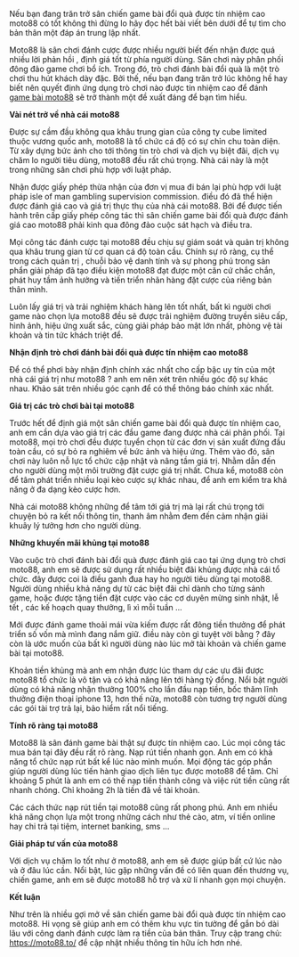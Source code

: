Nếu bạn đang trăn trở sân chiến game bài đổi quà được tín nhiệm cao moto88 có tốt không thì đừng lo hãy đọc hết bài viết bên dưới để tự tìm cho bản thân một đáp án trung lập nhất.

Moto88 là sân chơi đánh cược được nhiều người biết đến nhận được quá nhiều lời phản hồi , định giá tốt từ phía người dùng. Sân chơi này phân phối đông đảo game chơi bổ ích. Trong đó, trò chơi đánh bài đổi quà là một trò chơi thu hút khách dày đặc. Bởi thế, nếu bạn đang trăn trở lúc không hề hay biết nên quyết định ứng dụng trò chơi nào được tín nhiệm cao để đánh <a href="https://moto88.to/game-bai-moto88/">game bài moto88</a> sẽ trở thành một đề xuất đáng để bạn tìm hiểu.

<b>Vài nét trở về nhà cái moto88</b>

Được sự cầm đầu không qua khâu trung gian của công ty cube limited thuộc vương quốc anh, moto88 là tổ chức cá độ có sự chỉn chu toàn diện. Từ xây dựng bức ảnh cho tới thông tin trò chơi và dịch vụ biệt đãi, dịch vụ chăm lo người tiêu dùng, moto88 đều rất chú trọng. Nhà cái này là một trong những sân chơi phù hợp với luật pháp.

Nhận được giấy phép thừa nhận của đơn vị mua đi bán lại phù hợp với luật pháp isle of man gambling supervision commission. điều đó đã thể hiện được đánh giá cao và giá trị thực thụ của nhà cái moto88. Bởi để được tiến hành trên cấp giấy phép công tác thì sân chiến game bài đổi quà được đánh giá cao moto88 phải kinh qua đông đảo cuộc sát hạch và điều tra.

Mọi công tác đánh cược tại moto88 đều chịu sự giám soát và quản trị không qua khâu trung gian từ cơ quan cá độ toàn cầu. Chính sự rõ ràng, cụ thể trong cách quản trị , chuỗi bảo vệ danh tính và sự phong phú trong sản phẩn giải pháp đã tạo điều kiện moto88 đạt được một căn cứ chắc chắn, phát huy tầm ảnh hưởng và tiến triển nhãn hàng đặt cược của riêng bản thân mình.

Luôn lấy giá trị và trải nghiệm khách hàng lên tốt nhất, bất kì người chơi game nào chọn lựa moto88 đều sẽ được trải nghiệm đường truyền siêu cấp, hình ảnh, hiệu ứng xuất sắc, cùng giải pháp bảo mật lớn nhất, phòng vệ tài khoản và tin tức khách triệt để.

<b>Nhận định trò chơi đánh bài đổi quà được tín nhiệm cao moto88</b>

Để có thể phơi bày nhận định chính xác nhất cho cấp bậc uy tín của một nhà cái giá trị như moto88 ? anh em nên xét trên nhiều góc độ sự khác nhau. Khảo sát trên nhiều góc cạnh để có thể thông báo chính xác nhất.

<b>Giá trị các trò chơi bài tại moto88</b>

Trước hết để định giá một sân chiến game bài đổi quà được tín nhiệm cao, anh em cần dựa vào giá trị các đầu game đang được nhà cái phân phối. Tại moto88, mọi trò chơi đều được tuyển chọn từ các đơn vị sản xuất đứng đầu toàn cầu, có sự bỏ ra nghiêm về bức ảnh và hiệu ứng. Thêm vào đó, sân chơi này luôn nỗ lực tổ chức cập nhật và nâng tầm giá trị. Nhằm dẫn đến cho người dùng một môi trường đặt cược giá trị nhất. Chưa kể, moto88 còn để tâm phát triển nhiều loại kèo cược sự khác nhau, để anh em kiểm tra khả năng ở đa dạng kèo cược hơn.

Nhà cái moto88 không những để tâm tới giá trị mà lại rất chú trọng tới chuyện bỏ ra kết nối thông tin, thanh âm nhằm đem đến cảm nhận giải khuây lý tưởng hơn cho người dùng.

<b>Những khuyến mãi khủng tại moto88</b>

Vào cuộc trò chơi đánh bài đổi quà được đánh giá cao tại ứng dụng trò chơi moto88, anh em sẽ được sử dụng rất nhiều biệt đãi khủng được nhà cái tổ chức. đây được coi là điều ganh đua hay ho người tiêu dùng tại moto88. Người dùng nhiều khả năng dự từ các biệt đãi chỉ dành cho từng sảnh game, hoặc được tặng tiền đặt cược vào các cơ duyên mừng sinh nhật, lễ tết , các kế hoạch quay thưởng, lì xì mỗi tuần ...

Mới được đánh game thoải mái vừa kiếm được rất đông tiền thưởng để phát triển số vốn mà mình đang nắm giữ. điều này còn gì tuyệt vời bằng ? đây còn là ước muốn của bất kì người dùng nào lúc mở tài khoản và chiến game bài tại moto88.

Khoản tiền khủng mà anh em nhận được lúc tham dự các ưu đãi được moto88 tổ chức là vô tận và có khả năng lên tới hàng tỷ đồng. Nổi bật người dùng có khả năng nhận thưởng 100% cho lần đầu nạp tiền, bốc thăm lĩnh thưởng điện thoại iphone 13, hơn thế nữa, moto88 còn tương trợ người dùng các gói tài trợ trả lại, bảo hiểm rất nổi tiếng.

<b>Tính rõ ràng tại moto88</b>

Moto88 là sân đánh game bài thật sự được tín nhiệm cao. Lúc mọi công tác mua bán tại đây đều rất rõ ràng. Nạp rút tiền nhanh gọn. Anh em có khả năng tổ chức nạp rút bất kể lúc nào mình muốn. Mọi động tác góp phần giúp người dùng lúc tiến hành giao dịch liên tục được moto88 để tâm. Chỉ khoảng 5 phút là anh em có thế nạp tiền thành công và việc rút tiền cũng rất nhanh chóng. Chỉ khoảng 2h là tiền đã về tài khoản.

Các cách thức nạp rút tiền tại moto88 cũng rất phong phú. Anh em nhiều khả năng chọn lựa một trong những cách như thẻ cào, atm, ví tiền online hay chi trả tại tiệm, internet banking, sms ...

<b>Giải pháp tư vấn của moto88</b>

Với dịch vụ chăm lo tốt như ở moto88, anh em sẽ được giúp bất cứ lúc nào và ở đâu lúc cần. Nổi bật, lúc gặp những vấn đề có liên quan đến thương vụ, chiến game, anh em sẽ được moto88 hỗ trợ và xử lí nhanh gọn mọi chuyện.

<b>Kết luận</b>

Như trên là nhiều gợi mở về sân chiến game bài đổi quà được tín nhiệm cao moto88. Hi vọng sẽ giúp anh em có thêm khu vực tin tưởng để gắn bó dài lâu với công danh đánh cược làm ra tiền của bản thân. Truy cập trang chủ: https://moto88.to/ để cập nhật nhiều thông tin hữu ích hơn nhé.
